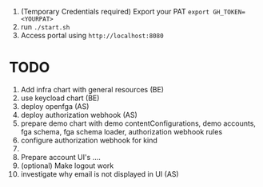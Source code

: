 1. (Temporary Credentials required) Export your PAT `export GH_TOKEN=<YOURPAT>`
1. run `./start.sh`
1. Access portal using `http://localhost:8080`

# TODO

1. Add infra chart with general resources (BE)
2. use keycload chart (BE)
2. deploy openfga (AS)
1. deploy authorization webhook (AS)
1. prepare demo chart with demo contentConfigurations, demo accounts, fga schema, fga schema loader, authorization webhook rules 
1. configure authorization webhook for kind
1.  
1. Prepare account UI's ....
1. (optional) Make logout work
1. investigate why email is not displayed in UI (AS)

